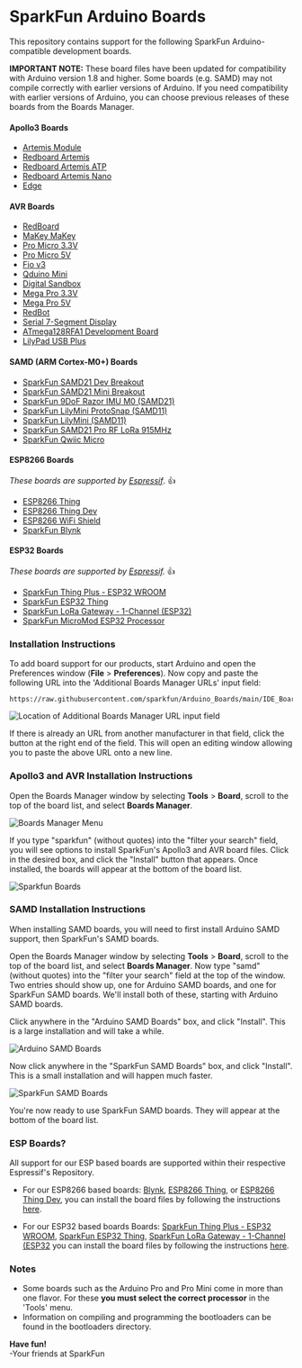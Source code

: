 # SparkFun Arduino Boards

This repository contains support for the following SparkFun Arduino-compatible development boards.

**IMPORTANT NOTE:** These board files have been updated for compatibility with Arduino version 1.8 and higher. Some boards (e.g. SAMD) may not compile correctly with earlier versions of Arduino. If you need compatibility with earlier versions of Arduino, you can choose previous releases of these boards from the Boards Manager.

#### Apollo3 Boards
* [Artemis Module](https://www.sparkfun.com/products/15484)
* [Redboard Artemis](https://www.sparkfun.com/products/15444)
* [Redboard Artemis ATP](https://www.sparkfun.com/products/15442)
* [Redboard Artemis Nano](https://www.sparkfun.com/products/15443)
* [Edge]()

#### AVR Boards

* [RedBoard](https://www.sparkfun.com/products/12757)
* [MaKey MaKey](https://www.sparkfun.com/products/11511)
* [Pro Micro 3.3V](https://www.sparkfun.com/products/10999)
* [Pro Micro 5V](https://www.sparkfun.com/products/11098)
* [Fio v3](https://www.sparkfun.com/products/11520)
* [Qduino Mini](https://www.sparkfun.com/products/13614)
* [Digital Sandbox](https://www.sparkfun.com/products/12651)
* [Mega Pro 3.3V](https://www.sparkfun.com/products/10744)
* [Mega Pro 5V](https://www.sparkfun.com/products/11007)
* [RedBot](https://www.sparkfun.com/products/12097)
* [Serial 7-Segment Display](https://www.sparkfun.com/products/11441)
* [ATmega128RFA1 Development Board](https://www.sparkfun.com/products/11197)
* [LilyPad USB Plus](https://www.sparkfun.com/products/14346)

#### SAMD (ARM Cortex-M0+) Boards

* [SparkFun SAMD21 Dev Breakout](https://www.sparkfun.com/products/13672)
* [SparkFun SAMD21 Mini Breakout](https://www.sparkfun.com/products/13664)
* [SparkFun 9DoF Razor IMU M0 (SAMD21)](https://www.sparkfun.com/products/14001)
* [SparkFun LilyMini ProtoSnap (SAMD11)](https://www.sparkfun.com/products/14063)
* [SparkFun LilyMini (SAMD11)](https://www.sparkfun.com/products/14064)
* [SparkFun SAMD21 Pro RF LoRa 915MHz](https://www.sparkfun.com/products/14916)
* [SparkFun Qwiic Micro](https://www.sparkfun.com/products/15423)

#### ESP8266 Boards
_These boards are supported by [Espressif](https://github.com/esp8266/Arduino)_. :+1:
* [ESP8266 Thing](https://www.sparkfun.com/products/13231)
* [ESP8266 Thing Dev](https://www.sparkfun.com/products/13711)  
* [ESP8266 WiFi Shield](https://www.sparkfun.com/products/13287)
* [SparkFun Blynk](https://www.sparkfun.com/products/13794)

#### ESP32 Boards
_These boards are supported by [Espressif](https://github.com/espressif/arduino-esp32/blob/master/docs/arduino-ide/boards_manager.md)._ :+1:
* [SparkFun Thing Plus - ESP32 WROOM](https://www.sparkfun.com/products/14689)
* [SparkFun ESP32 Thing](https://www.sparkfun.com/products/13907)
* [SparkFun LoRa Gateway - 1-Channel (ESP32)](https://www.sparkfun.com/products/15006)
* [SparkFun MicroMod ESP32 Processor](https://www.sparkfun.com/products/16781)

### Installation Instructions

To add board support for our products, start Arduino and open the Preferences window (**File** > **Preferences**). Now copy and paste the following URL into the 'Additional Boards Manager URLs' input field:

	https://raw.githubusercontent.com/sparkfun/Arduino_Boards/main/IDE_Board_Manager/package_sparkfun_index.json

![Location of Additional Boards Manager URL input field](prefs-arrow.png)

If there is already an URL from another manufacturer in that field, click the button at the right end of the field. This will open an editing window allowing you to paste the above URL onto a new line.

### Apollo3 and AVR Installation Instructions

Open the Boards Manager window by selecting **Tools** > **Board**, scroll to the top of the board list, and select **Boards Manager**.

![Boards Manager Menu](manager-menu.png)

If you type "sparkfun" (without quotes) into the "filter your search" field, you will see options to install SparkFun's Apollo3 and AVR board files. Click in the desired box, and click the "Install" button that appears. Once installed, the boards will appear at the bottom of the board list.

![Sparkfun Boards](sparkfunboards.png)

### SAMD Installation Instructions

When installing SAMD boards, you will need to first install Arduino SAMD support, then SparkFun's SAMD boards.

Open the Boards Manager window by selecting **Tools** > **Board**, scroll to the top of the board list, and select **Boards Manager**. Now type "samd" (without quotes) into the "filter your search" field at the top of the window. Two entries should show up, one for Arduino SAMD boards, and one for SparkFun SAMD boards. We'll install both of these, starting with Arduino SAMD boards.

Click anywhere in the "Arduino SAMD Boards" box, and click "Install". This is a large installation and will take a while.

![Arduino SAMD Boards](manager-arrow.png)

Now click anywhere in the "SparkFun SAMD Boards" box, and click "Install". This is a small installation and will happen much faster.

![SparkFun SAMD Boards](manager-arrow2.png)

You're now ready to use SparkFun SAMD boards. They will appear at the bottom of the board list.

### ESP Boards?

All support for our ESP based boards are supported within their respective Espressif's Repository. 

* For our ESP8266 based boards: [Blynk](https://www.sparkfun.com/products/13794), [ESP8266 Thing](https://www.sparkfun.com/products/13231), or [ESP8266 Thing Dev](https://www.sparkfun.com/products/13711), you can install the board files by following the instructions [here](https://github.com/esp8266/Arduino).

* For our ESP32 based boards Boards: [SparkFun Thing Plus - ESP32 WROOM](https://www.sparkfun.com/products/14689), [SparkFun ESP32 Thing](https://www.sparkfun.com/products/13907), [SparkFun LoRa Gateway - 1-Channel (ESP32](https://www.sparkfun.com/products/15006) you can install the board files by following the instructions [here](https://github.com/espressif/arduino-esp32/blob/master/docs/arduino-ide/boards_manager.md).

### Notes

* Some boards such as the Arduino Pro and Pro Mini come in more than one flavor.  For these **you must select the correct processor** in the 'Tools' menu.
* Information on compiling and programming the bootloaders can be found in the bootloaders directory.

**Have fun!**<br>
\-Your friends at SparkFun
